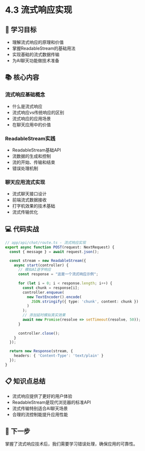 # 4.3 流式响应实现

## 🎯 学习目标

- 理解流式响应的原理和价值
- 掌握ReadableStream的基础用法
- 实现基础的流式数据传输
- 为AI聊天功能做技术准备

## 📚 核心内容

### 流式响应基础概念
- 什么是流式响应
- 流式响应vs传统响应的区别
- 流式响应的应用场景
- 在聊天应用中的价值

### ReadableStream实践
- ReadableStream基础API
- 流数据的生成和控制
- 流的开始、传输和结束
- 错误处理机制

### 聊天应用流式实现
- 流式聊天接口设计
- 前端流式数据接收
- 打字机效果的技术基础
- 流式传输优化

## 💻 代码实战

```typescript
// app/api/chat/route.ts - 流式响应实现
export async function POST(request: NextRequest) {
  const { message } = await request.json();

  const stream = new ReadableStream({
    async start(controller) {
      // 模拟AI逐字响应
      const response = "这是一个流式响应示例";
      
      for (let i = 0; i < response.length; i++) {
        const chunk = response[i];
        controller.enqueue(
          new TextEncoder().encode(
            JSON.stringify({ type: 'chunk', content: chunk })
          )
        );
        // 添加延时模拟真实效果
        await new Promise(resolve => setTimeout(resolve, 50));
      }
      
      controller.close();
    }
  });

  return new Response(stream, {
    headers: { 'Content-Type': 'text/plain' }
  });
}
```

## 📋 知识点总结

- 流式响应提供了更好的用户体验
- ReadableStream是现代浏览器的标准API
- 流式传输特别适合AI聊天场景
- 合理的流控制能提升应用性能

## 🚀 下一步

掌握了流式响应技术后，我们需要学习错误处理，确保应用的可靠性。

